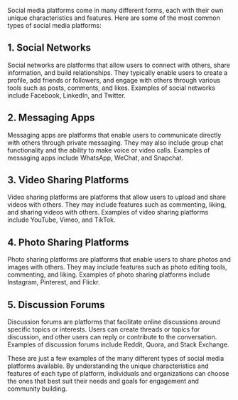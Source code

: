 
Social media platforms come in many different forms, each with their own unique characteristics and features. Here are some of the most common types of social media platforms:

## 1. Social Networks

Social networks are platforms that allow users to connect with others, share information, and build relationships. They typically enable users to create a profile, add friends or followers, and engage with others through various tools such as posts, comments, and likes. Examples of social networks include Facebook, LinkedIn, and Twitter.

## 2. Messaging Apps

Messaging apps are platforms that enable users to communicate directly with others through private messaging. They may also include group chat functionality and the ability to make voice or video calls. Examples of messaging apps include WhatsApp, WeChat, and Snapchat.

## 3. Video Sharing Platforms

Video sharing platforms are platforms that allow users to upload and share videos with others. They may include features such as commenting, liking, and sharing videos with others. Examples of video sharing platforms include YouTube, Vimeo, and TikTok.

## 4. Photo Sharing Platforms

Photo sharing platforms are platforms that enable users to share photos and images with others. They may include features such as photo editing tools, commenting, and liking. Examples of photo sharing platforms include Instagram, Pinterest, and Flickr.

## 5. Discussion Forums

Discussion forums are platforms that facilitate online discussions around specific topics or interests. Users can create threads or topics for discussion, and other users can reply or contribute to the conversation. Examples of discussion forums include Reddit, Quora, and Stack Exchange.

These are just a few examples of the many different types of social media platforms available. By understanding the unique characteristics and features of each type of platform, individuals and organizations can choose the ones that best suit their needs and goals for engagement and community building.
